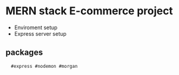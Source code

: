 # MERN stack E-commerce project

- Enviroment setup
- Express server setup


## packages

```shell 
  #express #nodemon #morgan
```